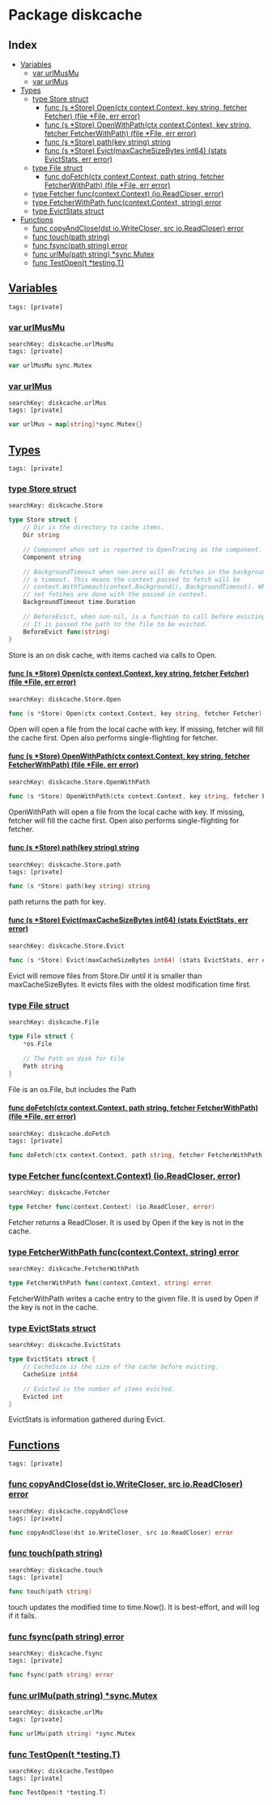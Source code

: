 # Package diskcache

## Index

* [Variables](#var)
    * [var urlMusMu](#urlMusMu)
    * [var urlMus](#urlMus)
* [Types](#type)
    * [type Store struct](#Store)
        * [func (s *Store) Open(ctx context.Context, key string, fetcher Fetcher) (file *File, err error)](#Store.Open)
        * [func (s *Store) OpenWithPath(ctx context.Context, key string, fetcher FetcherWithPath) (file *File, err error)](#Store.OpenWithPath)
        * [func (s *Store) path(key string) string](#Store.path)
        * [func (s *Store) Evict(maxCacheSizeBytes int64) (stats EvictStats, err error)](#Store.Evict)
    * [type File struct](#File)
        * [func doFetch(ctx context.Context, path string, fetcher FetcherWithPath) (file *File, err error)](#doFetch)
    * [type Fetcher func(context.Context) (io.ReadCloser, error)](#Fetcher)
    * [type FetcherWithPath func(context.Context, string) error](#FetcherWithPath)
    * [type EvictStats struct](#EvictStats)
* [Functions](#func)
    * [func copyAndClose(dst io.WriteCloser, src io.ReadCloser) error](#copyAndClose)
    * [func touch(path string)](#touch)
    * [func fsync(path string) error](#fsync)
    * [func urlMu(path string) *sync.Mutex](#urlMu)
    * [func TestOpen(t *testing.T)](#TestOpen)


## <a id="var" href="#var">Variables</a>

```
tags: [private]
```

### <a id="urlMusMu" href="#urlMusMu">var urlMusMu</a>

```
searchKey: diskcache.urlMusMu
tags: [private]
```

```Go
var urlMusMu sync.Mutex
```

### <a id="urlMus" href="#urlMus">var urlMus</a>

```
searchKey: diskcache.urlMus
tags: [private]
```

```Go
var urlMus = map[string]*sync.Mutex{}
```

## <a id="type" href="#type">Types</a>

```
tags: [private]
```

### <a id="Store" href="#Store">type Store struct</a>

```
searchKey: diskcache.Store
```

```Go
type Store struct {
	// Dir is the directory to cache items.
	Dir string

	// Component when set is reported to OpenTracing as the component.
	Component string

	// BackgroundTimeout when non-zero will do fetches in the background with
	// a timeout. This means the context passed to fetch will be
	// context.WithTimeout(context.Background(), BackgroundTimeout). When not
	// set fetches are done with the passed in context.
	BackgroundTimeout time.Duration

	// BeforeEvict, when non-nil, is a function to call before evicting a file.
	// It is passed the path to the file to be evicted.
	BeforeEvict func(string)
}
```

Store is an on disk cache, with items cached via calls to Open. 

#### <a id="Store.Open" href="#Store.Open">func (s *Store) Open(ctx context.Context, key string, fetcher Fetcher) (file *File, err error)</a>

```
searchKey: diskcache.Store.Open
```

```Go
func (s *Store) Open(ctx context.Context, key string, fetcher Fetcher) (file *File, err error)
```

Open will open a file from the local cache with key. If missing, fetcher will fill the cache first. Open also performs single-flighting for fetcher. 

#### <a id="Store.OpenWithPath" href="#Store.OpenWithPath">func (s *Store) OpenWithPath(ctx context.Context, key string, fetcher FetcherWithPath) (file *File, err error)</a>

```
searchKey: diskcache.Store.OpenWithPath
```

```Go
func (s *Store) OpenWithPath(ctx context.Context, key string, fetcher FetcherWithPath) (file *File, err error)
```

OpenWithPath will open a file from the local cache with key. If missing, fetcher will fill the cache first. Open also performs single-flighting for fetcher. 

#### <a id="Store.path" href="#Store.path">func (s *Store) path(key string) string</a>

```
searchKey: diskcache.Store.path
tags: [private]
```

```Go
func (s *Store) path(key string) string
```

path returns the path for key. 

#### <a id="Store.Evict" href="#Store.Evict">func (s *Store) Evict(maxCacheSizeBytes int64) (stats EvictStats, err error)</a>

```
searchKey: diskcache.Store.Evict
```

```Go
func (s *Store) Evict(maxCacheSizeBytes int64) (stats EvictStats, err error)
```

Evict will remove files from Store.Dir until it is smaller than maxCacheSizeBytes. It evicts files with the oldest modification time first. 

### <a id="File" href="#File">type File struct</a>

```
searchKey: diskcache.File
```

```Go
type File struct {
	*os.File

	// The Path on disk for File
	Path string
}
```

File is an os.File, but includes the Path 

#### <a id="doFetch" href="#doFetch">func doFetch(ctx context.Context, path string, fetcher FetcherWithPath) (file *File, err error)</a>

```
searchKey: diskcache.doFetch
tags: [private]
```

```Go
func doFetch(ctx context.Context, path string, fetcher FetcherWithPath) (file *File, err error)
```

### <a id="Fetcher" href="#Fetcher">type Fetcher func(context.Context) (io.ReadCloser, error)</a>

```
searchKey: diskcache.Fetcher
```

```Go
type Fetcher func(context.Context) (io.ReadCloser, error)
```

Fetcher returns a ReadCloser. It is used by Open if the key is not in the cache. 

### <a id="FetcherWithPath" href="#FetcherWithPath">type FetcherWithPath func(context.Context, string) error</a>

```
searchKey: diskcache.FetcherWithPath
```

```Go
type FetcherWithPath func(context.Context, string) error
```

FetcherWithPath writes a cache entry to the given file. It is used by Open if the key is not in the cache. 

### <a id="EvictStats" href="#EvictStats">type EvictStats struct</a>

```
searchKey: diskcache.EvictStats
```

```Go
type EvictStats struct {
	// CacheSize is the size of the cache before evicting.
	CacheSize int64

	// Evicted is the number of items evicted.
	Evicted int
}
```

EvictStats is information gathered during Evict. 

## <a id="func" href="#func">Functions</a>

```
tags: [private]
```

### <a id="copyAndClose" href="#copyAndClose">func copyAndClose(dst io.WriteCloser, src io.ReadCloser) error</a>

```
searchKey: diskcache.copyAndClose
tags: [private]
```

```Go
func copyAndClose(dst io.WriteCloser, src io.ReadCloser) error
```

### <a id="touch" href="#touch">func touch(path string)</a>

```
searchKey: diskcache.touch
tags: [private]
```

```Go
func touch(path string)
```

touch updates the modified time to time.Now(). It is best-effort, and will log if it fails. 

### <a id="fsync" href="#fsync">func fsync(path string) error</a>

```
searchKey: diskcache.fsync
tags: [private]
```

```Go
func fsync(path string) error
```

### <a id="urlMu" href="#urlMu">func urlMu(path string) *sync.Mutex</a>

```
searchKey: diskcache.urlMu
tags: [private]
```

```Go
func urlMu(path string) *sync.Mutex
```

### <a id="TestOpen" href="#TestOpen">func TestOpen(t *testing.T)</a>

```
searchKey: diskcache.TestOpen
tags: [private]
```

```Go
func TestOpen(t *testing.T)
```

